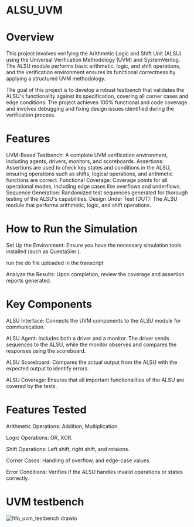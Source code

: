 # ALSU_UVM
# Overview
This project involves verifying the Arithmetic Logic and Shift Unit (ALSU) using the Universal Verification Methodology (UVM) and SystemVerilog. The ALSU module performs basic arithmetic, logic, and shift operations, and the verification environment ensures its functional correctness by applying a structured UVM methodology.

The goal of this project is to develop a robust testbench that validates the ALSU's functionality against its specification, covering all corner cases and edge conditions. The project achieves 100% functional and code coverage and involves debugging and fixing design issues identified during the verification process.

# Features
UVM-Based Testbench: A complete UVM verification environment, including agents, drivers, monitors, and scoreboards.
Assertions: Assertions are used to check key states and conditions in the ALSU, ensuring operations such as shifts, logical operations, and arithmetic functions are correct.
Functional Coverage: Coverage points for all operational modes, including edge cases like overflows and underflows.
Sequence Generation: Randomized test sequences generated for thorough testing of the ALSU's capabilities.
Design Under Test (DUT): The ALSU module that performs arithmetic, logic, and shift operations.

# How to Run the Simulation
Set Up the Environment: Ensure you have the necessary simulation tools installed (such as QuestaSim ).

run the do file uploaded in the transcript

Analyze the Results: Upon completion, review the coverage and assertion reports generated.

# Key Components
ALSU Interface: Connects the UVM components to the ALSU module for communication.

ALSU Agent: Includes both a driver and a monitor. The driver sends sequences to the ALSU, while the monitor observes and compares the responses using the scoreboard.

ALSU Scoreboard: Compares the actual output from the ALSU with the expected output to identify errors.

ALSU Coverage: Ensures that all important functionalities of the ALSU are covered by the tests.

# Features Tested
Arithmetic Operations: Addition, Multiplication.

Logic Operations: OR, XOR.

Shift Operations: Left shift, right shift, and rotaions.

Corner Cases: Handling of overflow, and edge-case values.

Error Conditions: Verifies if the ALSU handles invalid operations or states correctly.

# UVM testbench
![fifo_uvm_testbench drawio](https://github.com/user-attachments/assets/c40266b8-da4e-4ed1-8a05-fc6014f54ec3)
